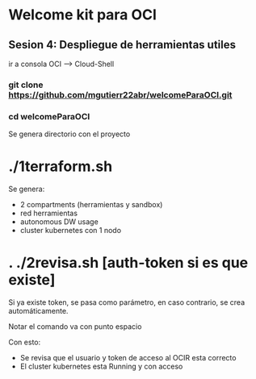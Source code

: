 # Welcome kit para OCI

## Sesion 4: Despliegue de herramientas utiles

ir a consola OCI --> Cloud-Shell

### git clone https://github.com/mgutierr22abr/welcomeParaOCI.git
### cd welcomeParaOCI
Se genera directorio con el proyecto

# ./1terraform.sh
Se genera:

- 2 compartments (herramientas y sandbox)
- red herramientas
- autonomous DW usage
- cluster kubernetes con 1 nodo

# . ./2revisa.sh [auth-token si es que existe]
Si ya existe token, se pasa como parámetro, en caso contrario, se crea automáticamente.

Notar el comando va con punto espacio

Con esto:
- Se revisa que el usuario y token de acceso al OCIR esta correcto
- El cluster kubernetes esta Running y con acceso
